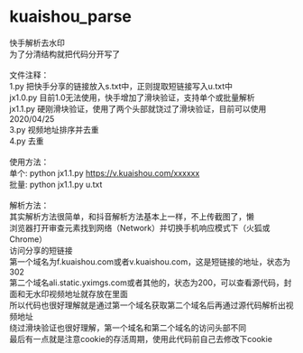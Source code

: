 # kuaishou_parse
快手解析去水印</br>
为了分清结构就把代码分开写了</br></br>
文件注释：</br>
1.py 把快手分享的链接放入s.txt中，正则提取短链接写入u.txt中</br>
jx1.0.py 目前1.0无法使用，快手增加了滑块验证，支持单个或批量解析</br>
jx1.1.py 硬刚滑块验证，使用了两个头部就饶过了滑块验证，目前可以使用 2020/04/25</br>
3.py 视频地址排序并去重</br>
4.py 去重</br>
</br>
使用方法：</br>
单个: python jx1.1.py https://v.kuaishou.com/xxxxxx</br>
批量: python jx1.1.py u.txt</br>
</br>
解析方法：</br>
其实解析方法很简单，和抖音解析方法基本上一样，不上传截图了，懒</br>
浏览器打开审查元素找到网络（Network）并切换手机响应模式下（火狐或Chrome）</br>
访问分享的短链接</br>
第一个域名为f.kuaishou.com或者v.kuaishou.com，这是短链接的地址，状态为302</br>
第二个域名ali.static.yximgs.com或者其他的，状态为200，可以查看源代码，封面和无水印视频地址就存放在里面</br>
所以代码也很好理解就是通过第一个域名获取第二个域名后再通过源代码解析出视频地址</br>
绕过滑块验证也很好理解，第一个域名和第二个域名的访问头部不同</br>
最后有一点就是注意cookie的存活周期，使用此代码前自己去修改下cookie</br>
